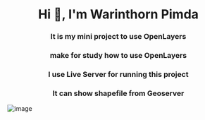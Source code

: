 <h1 align="center">Hi 👋, I'm Warinthorn Pimda</h1>
<h3 align="center">It is my mini project to use OpenLayers</h3>
<h3 align="center">make for study how to use OpenLayers</h3>
<h3 align="center">I use Live Server for running this project</h3>
<h3 align="center">It can show shapefile from Geoserver</h3>

![image](https://github.com/kumA0taku/openlayers_workshop/assets/85553410/316ebac8-9553-477b-9f4d-b242adf66c19)
